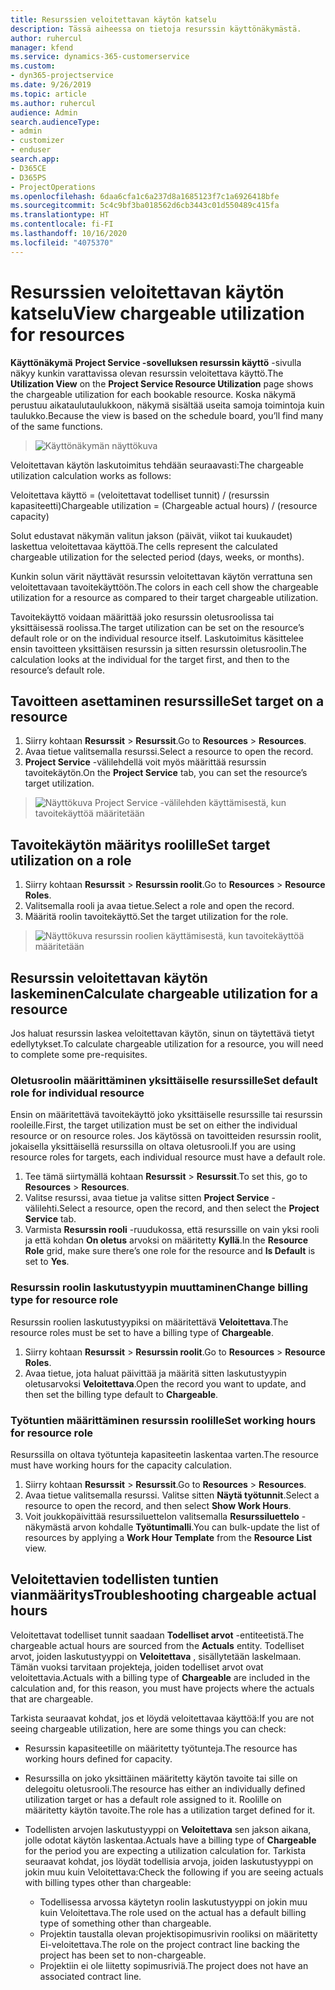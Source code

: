 ```yaml
---
title: Resurssien veloitettavan käytön katselu
description: Tässä aiheessa on tietoja resurssin käyttönäkymästä.
author: ruhercul
manager: kfend
ms.service: dynamics-365-customerservice
ms.custom:
- dyn365-projectservice
ms.date: 9/26/2019
ms.topic: article
ms.author: ruhercul
audience: Admin
search.audienceType:
- admin
- customizer
- enduser
search.app:
- D365CE
- D365PS
- ProjectOperations
ms.openlocfilehash: 6daa6cfa1c6a237d8a1685123f7c1a6926418bfe
ms.sourcegitcommit: 5c4c9bf3ba018562d6cb3443c01d550489c415fa
ms.translationtype: HT
ms.contentlocale: fi-FI
ms.lasthandoff: 10/16/2020
ms.locfileid: "4075370"
---
```

# <a name="view-chargeable-utilization-for-resources"></a><span data-ttu-id="d3641-103">Resurssien veloitettavan käytön katselu</span><span class="sxs-lookup"><span data-stu-id="d3641-103">View chargeable utilization for resources</span></span>
 
<span data-ttu-id="d3641-104">**Käyttönäkymä** **Project Service -sovelluksen resurssin käyttö** -sivulla näkyy kunkin varattavissa olevan resurssin veloitettava käyttö.</span><span class="sxs-lookup"><span data-stu-id="d3641-104">The **Utilization View** on the **Project Service Resource Utilization** page shows the chargeable utilization for each bookable resource.</span></span> <span data-ttu-id="d3641-105">Koska näkymä perustuu aikataulutaulukkoon, näkymä sisältää useita samoja toimintoja kuin taulukko.</span><span class="sxs-lookup"><span data-stu-id="d3641-105">Because the view is based on the schedule board, you’ll find many of the same functions.</span></span>

> ![Käyttönäkymän näyttökuva](media/FAQ-utilization-1.png)
 

<span data-ttu-id="d3641-107">Veloitettavan käytön laskutoimitus tehdään seuraavasti:</span><span class="sxs-lookup"><span data-stu-id="d3641-107">The chargeable utilization calculation works as follows:</span></span>

   <span data-ttu-id="d3641-108">Veloitettava käyttö = (veloitettavat todelliset tunnit) / (resurssin kapasiteetti)</span><span class="sxs-lookup"><span data-stu-id="d3641-108">Chargeable utilization = (Chargeable actual hours) / (resource capacity)</span></span>

<span data-ttu-id="d3641-109">Solut edustavat näkymän valitun jakson (päivät, viikot tai kuukaudet) laskettua veloitettavaa käyttöä.</span><span class="sxs-lookup"><span data-stu-id="d3641-109">The cells represent the calculated chargeable utilization for the selected period (days, weeks, or months).</span></span>

<span data-ttu-id="d3641-110">Kunkin solun värit näyttävät resurssin veloitettavan käytön verrattuna sen veloitettavaan tavoitekäyttöön.</span><span class="sxs-lookup"><span data-stu-id="d3641-110">The colors in each cell show the chargeable utilization for a resource as compared to their target chargeable utilization.</span></span> 

<span data-ttu-id="d3641-111">Tavoitekäyttö voidaan määrittää joko resurssin oletusroolissa tai yksittäisessä roolissa.</span><span class="sxs-lookup"><span data-stu-id="d3641-111">The target utilization can be set on the resource’s default role or on the individual resource itself.</span></span> <span data-ttu-id="d3641-112">Laskutoimitus käsittelee ensin tavoitteen yksittäisen resurssin ja sitten resurssin oletusroolin.</span><span class="sxs-lookup"><span data-stu-id="d3641-112">The calculation looks at the individual for the target first, and then to the resource’s default role.</span></span>

## <a name="set-target-on-a-resource"></a><span data-ttu-id="d3641-113">Tavoitteen asettaminen resurssille</span><span class="sxs-lookup"><span data-stu-id="d3641-113">Set target on a resource</span></span>

1. <span data-ttu-id="d3641-114">Siirry kohtaan **Resurssit** \> **Resurssit**.</span><span class="sxs-lookup"><span data-stu-id="d3641-114">Go to **Resources** \> **Resources**.</span></span> 
2. <span data-ttu-id="d3641-115">Avaa tietue valitsemalla resurssi.</span><span class="sxs-lookup"><span data-stu-id="d3641-115">Select a resource to open the record.</span></span> 
3. <span data-ttu-id="d3641-116">**Project Service** -välilehdellä voit myös määrittää resurssin tavoitekäytön.</span><span class="sxs-lookup"><span data-stu-id="d3641-116">On the **Project Service** tab, you can set the resource’s target utilization.</span></span>

> ![Näyttökuva Project Service -välilehden käyttämisestä, kun tavoitekäyttöä määritetään](media/FAQ-utilization-2.png)
 
## <a name="set-target-utilization-on-a-role"></a><span data-ttu-id="d3641-118">Tavoitekäytön määritys roolille</span><span class="sxs-lookup"><span data-stu-id="d3641-118">Set target utilization on a role</span></span>

1. <span data-ttu-id="d3641-119">Siirry kohtaan **Resurssit** \> **Resurssin roolit**.</span><span class="sxs-lookup"><span data-stu-id="d3641-119">Go to **Resources** \> **Resource Roles**.</span></span> 
2. <span data-ttu-id="d3641-120">Valitsemalla rooli ja avaa tietue.</span><span class="sxs-lookup"><span data-stu-id="d3641-120">Select a role and open the record.</span></span> 
3. <span data-ttu-id="d3641-121">Määritä roolin tavoitekäyttö.</span><span class="sxs-lookup"><span data-stu-id="d3641-121">Set the target utilization for the role.</span></span>

> ![Näyttökuva resurssin roolien käyttämisestä, kun tavoitekäyttöä määritetään](media/FAQ-utilization-3.png)
 
## <a name="calculate-chargeable-utilization-for-a-resource"></a><span data-ttu-id="d3641-123">Resurssin veloitettavan käytön laskeminen</span><span class="sxs-lookup"><span data-stu-id="d3641-123">Calculate chargeable utilization for a resource</span></span>

<span data-ttu-id="d3641-124">Jos haluat resurssin laskea veloitettavan käytön, sinun on täytettävä tietyt edellytykset.</span><span class="sxs-lookup"><span data-stu-id="d3641-124">To calculate chargeable utilization for a resource, you will need to complete some pre-requisites.</span></span> 

### <a name="set-default-role-for-individual-resource"></a><span data-ttu-id="d3641-125">Oletusroolin määrittäminen yksittäiselle resurssille</span><span class="sxs-lookup"><span data-stu-id="d3641-125">Set default role for individual resource</span></span>

<span data-ttu-id="d3641-126">Ensin on määritettävä tavoitekäyttö joko yksittäiselle resurssille tai resurssin rooleille.</span><span class="sxs-lookup"><span data-stu-id="d3641-126">First, the target utilization must be set on either the individual resource or on resource roles.</span></span> <span data-ttu-id="d3641-127">Jos käytössä on tavoitteiden resurssin roolit, jokaisella yksittäisellä resurssilla on oltava oletusrooli.</span><span class="sxs-lookup"><span data-stu-id="d3641-127">If you are using resource roles for targets, each individual resource must have a default role.</span></span> 

1. <span data-ttu-id="d3641-128">Tee tämä siirtymällä kohtaan **Resurssit** \> **Resurssit**.</span><span class="sxs-lookup"><span data-stu-id="d3641-128">To set this, go to **Resources** \> **Resources**.</span></span> 
2. <span data-ttu-id="d3641-129">Valitse resurssi, avaa tietue ja valitse sitten **Project Service** -välilehti.</span><span class="sxs-lookup"><span data-stu-id="d3641-129">Select a resource, open the record, and then select the **Project Service** tab.</span></span> 
3. <span data-ttu-id="d3641-130">Varmista **Resurssin rooli** -ruudukossa, että resurssille on vain yksi rooli ja että kohdan **On oletus** arvoksi on määritetty **Kyllä**.</span><span class="sxs-lookup"><span data-stu-id="d3641-130">In the **Resource Role** grid, make sure there’s one role for the resource and **Is Default** is set to **Yes**.</span></span>
 
### <a name="change-billing-type-for-resource-role"></a><span data-ttu-id="d3641-131">Resurssin roolin laskutustyypin muuttaminen</span><span class="sxs-lookup"><span data-stu-id="d3641-131">Change billing type for resource role</span></span>

<span data-ttu-id="d3641-132">Resurssin roolien laskutustyypiksi on määritettävä **Veloitettava**.</span><span class="sxs-lookup"><span data-stu-id="d3641-132">The resource roles must be set to have a billing type of **Chargeable**.</span></span> 

1. <span data-ttu-id="d3641-133">Siirry kohtaan **Resurssit** \> **Resurssin roolit**.</span><span class="sxs-lookup"><span data-stu-id="d3641-133">Go to **Resources** \> **Resource Roles**.</span></span> 
2. <span data-ttu-id="d3641-134">Avaa tietue, jota haluat päivittää ja määritä sitten laskutustyypin oletusarvoksi **Veloitettava**.</span><span class="sxs-lookup"><span data-stu-id="d3641-134">Open the record you want to update, and then set the billing type default to **Chargeable**.</span></span>

### <a name="set-working-hours-for-resource-role"></a><span data-ttu-id="d3641-135">Työtuntien määrittäminen resurssin roolille</span><span class="sxs-lookup"><span data-stu-id="d3641-135">Set working hours for resource role</span></span>
 
<span data-ttu-id="d3641-136">Resurssilla on oltava työtunteja kapasiteetin laskentaa varten.</span><span class="sxs-lookup"><span data-stu-id="d3641-136">The resource must have working hours for the capacity calculation.</span></span> 

1. <span data-ttu-id="d3641-137">Siirry kohtaan **Resurssit** \> **Resurssit**.</span><span class="sxs-lookup"><span data-stu-id="d3641-137">Go to **Resources** \> **Resources**.</span></span> 
2. <span data-ttu-id="d3641-138">Avaa tietue valitsemalla resurssi. Valitse sitten **Näytä työtunnit**.</span><span class="sxs-lookup"><span data-stu-id="d3641-138">Select a resource to open the record, and then select **Show Work Hours**.</span></span> 
3. <span data-ttu-id="d3641-139">Voit joukkopäivittää resurssiluettelon valitsemalla **Resurssiluettelo** -näkymästä arvon kohdalle **Työtuntimalli**.</span><span class="sxs-lookup"><span data-stu-id="d3641-139">You can bulk-update the list of resources by applying a **Work Hour Template** from the **Resource List** view.</span></span>

## <a name="troubleshooting-chargeable-actual-hours"></a><span data-ttu-id="d3641-140">Veloitettavien todellisten tuntien vianmääritys</span><span class="sxs-lookup"><span data-stu-id="d3641-140">Troubleshooting chargeable actual hours</span></span>

<span data-ttu-id="d3641-141">Veloitettavat todelliset tunnit saadaan **Todelliset arvot** -entiteetistä.</span><span class="sxs-lookup"><span data-stu-id="d3641-141">The chargeable actual hours are sourced from the **Actuals** entity.</span></span> <span data-ttu-id="d3641-142">Todelliset arvot, joiden laskutustyyppi on **Veloitettava** , sisällytetään laskelmaan. Tämän vuoksi tarvitaan projekteja, joiden todelliset arvot ovat veloitettavia.</span><span class="sxs-lookup"><span data-stu-id="d3641-142">Actuals with a billing type of **Chargeable** are included in the calculation and, for this reason, you must have projects where the actuals that are chargeable.</span></span>

<span data-ttu-id="d3641-143">Tarkista seuraavat kohdat, jos et löydä veloitettavaa käyttöä:</span><span class="sxs-lookup"><span data-stu-id="d3641-143">If you are not seeing chargeable utilization, here are some things you can check:</span></span>

- <span data-ttu-id="d3641-144">Resurssin kapasiteetille on määritetty työtunteja.</span><span class="sxs-lookup"><span data-stu-id="d3641-144">The resource has working hours defined for capacity.</span></span>
- <span data-ttu-id="d3641-145">Resurssilla on joko yksittäinen määritetty käytön tavoite tai sille on delegoitu oletusrooli.</span><span class="sxs-lookup"><span data-stu-id="d3641-145">The resource has either an individually defined utilization target or has a default role assigned to it.</span></span> <span data-ttu-id="d3641-146">Roolille on määritetty käytön tavoite.</span><span class="sxs-lookup"><span data-stu-id="d3641-146">The role has a utilization target defined for it.</span></span>
- <span data-ttu-id="d3641-147">Todellisten arvojen laskutustyyppi on **Veloitettava** sen jakson aikana, jolle odotat käytön laskentaa.</span><span class="sxs-lookup"><span data-stu-id="d3641-147">Actuals have a billing type of **Chargeable** for the period you are expecting a utilization calculation for.</span></span> <span data-ttu-id="d3641-148">Tarkista seuraavat kohdat, jos löydät todellisia arvoja, joiden laskutustyyppi on jokin muu kuin Veloitettava:</span><span class="sxs-lookup"><span data-stu-id="d3641-148">Check the following if you are seeing actuals with billing types other than chargeable:</span></span>

  - <span data-ttu-id="d3641-149">Todellisessa arvossa käytetyn roolin laskutustyyppi on jokin muu kuin Veloitettava.</span><span class="sxs-lookup"><span data-stu-id="d3641-149">The role used on the actual has a default billing type of something other than chargeable.</span></span>
  - <span data-ttu-id="d3641-150">Projektin taustalla olevan projektisopimusrivin rooliksi on määritetty Ei-veloitettava.</span><span class="sxs-lookup"><span data-stu-id="d3641-150">The role on the project contract line backing the project has been set to non-chargeable.</span></span>
  - <span data-ttu-id="d3641-151">Projektiin ei ole liitetty sopimusriviä.</span><span class="sxs-lookup"><span data-stu-id="d3641-151">The project does not have an associated contract line.</span></span>

